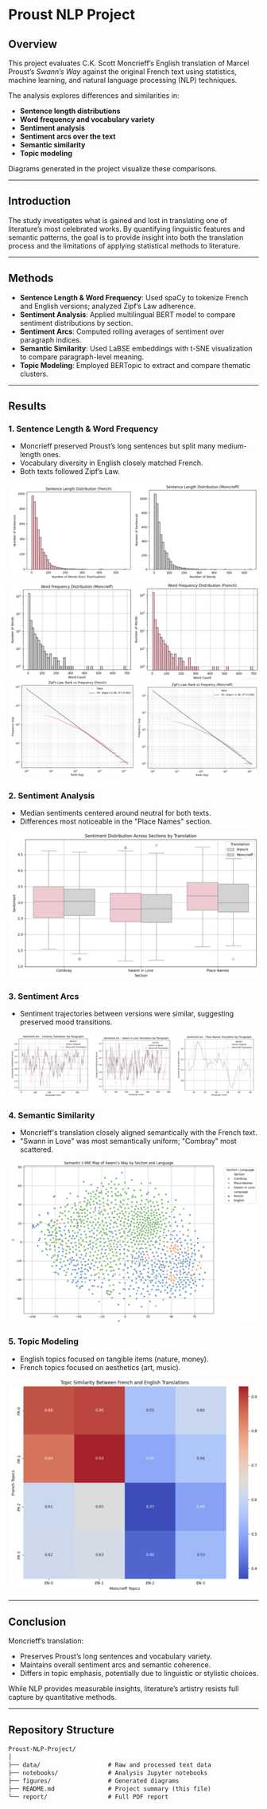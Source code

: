 # Proust NLP Project

## Overview
This project evaluates C.K. Scott Moncrieff’s English translation of Marcel Proust’s *Swann’s Way* against the original French text using statistics, machine learning, and natural language processing (NLP) techniques.

The analysis explores differences and similarities in:
- **Sentence length distributions**
- **Word frequency and vocabulary variety**
- **Sentiment analysis**
- **Sentiment arcs over the text**
- **Semantic similarity**
- **Topic modeling**

Diagrams generated in the project visualize these comparisons.

---

## Introduction
The study investigates what is gained and lost in translating one of literature’s most celebrated works. By quantifying linguistic features and semantic patterns, the goal is to provide insight into both the translation process and the limitations of applying statistical methods to literature.

---

## Methods
- **Sentence Length & Word Frequency**: Used spaCy to tokenize French and English versions; analyzed Zipf’s Law adherence.
- **Sentiment Analysis**: Applied multilingual BERT model to compare sentiment distributions by section.
- **Sentiment Arcs**: Computed rolling averages of sentiment over paragraph indices.
- **Semantic Similarity**: Used LaBSE embeddings with t-SNE visualization to compare paragraph-level meaning.
- **Topic Modeling**: Employed BERTopic to extract and compare thematic clusters.

---

## Results

### 1. Sentence Length & Word Frequency
- Moncrieff preserved Proust’s long sentences but split many medium-length ones.
- Vocabulary diversity in English closely matched French.
- Both texts followed Zipf’s Law.

![Sentence Length Distribution](images/figureB.png)
![Word Frequency Distribution](images/figureC.png)
![Zipf's Law](images/figureD.png)

### 2. Sentiment Analysis
- Median sentiments centered around neutral for both texts.
- Differences most noticeable in the "Place Names" section.

![Sentiment Box Plots](images/figureE.png)

### 3. Sentiment Arcs
- Sentiment trajectories between versions were similar, suggesting preserved mood transitions.

![Sentiment Arcs](images/figureF.png)

### 4. Semantic Similarity
- Moncrieff's translation closely aligned semantically with the French text.
- "Swann in Love" was most semantically uniform; "Combray" most scattered.

![t-SNE Semantic Map](images/figureG.png)

### 5. Topic Modeling
- English topics focused on tangible items (nature, money).
- French topics focused on aesthetics (art, music).

![Topic Similarity Heatmap](images/figureH.png)

---

## Conclusion
Moncrieff’s translation:
- Preserves Proust’s long sentences and vocabulary variety.
- Maintains overall sentiment arcs and semantic coherence.
- Differs in topic emphasis, potentially due to linguistic or stylistic choices.

While NLP provides measurable insights, literature’s artistry resists full capture by quantitative methods.

---

## Repository Structure
```
Proust-NLP-Project/
│
├── data/                   # Raw and processed text data
├── notebooks/              # Analysis Jupyter notebooks
├── figures/                # Generated diagrams
├── README.md               # Project summary (this file)
└── report/                 # Full PDF report
```
